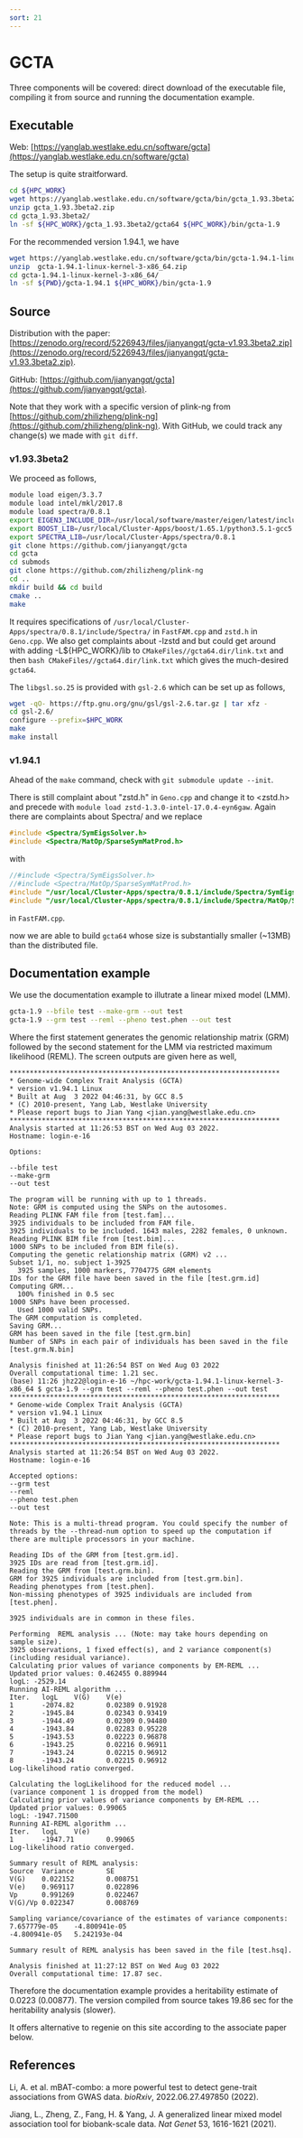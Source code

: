 ```yaml
---
sort: 21
---
```


# GCTA

Three components will be covered: direct download of the executable file, compiling it from source and running the documentation example.

## Executable

Web: [https://yanglab.westlake.edu.cn/software/gcta](https://yanglab.westlake.edu.cn/software/gcta)

The setup is quite straitforward.

```bash
cd ${HPC_WORK}
wget https://yanglab.westlake.edu.cn/software/gcta/bin/gcta_1.93.3beta2.zip
unzip gcta_1.93.3beta2.zip
cd gcta_1.93.3beta2/
ln -sf ${HPC_WORK}/gcta_1.93.3beta2/gcta64 ${HPC_WORK}/bin/gcta-1.9
```

For the recommended version 1.94.1, we have

```bash
wget https://yanglab.westlake.edu.cn/software/gcta/bin/gcta-1.94.1-linux-kernel-3-x86_64.zip
unzip  gcta-1.94.1-linux-kernel-3-x86_64.zip
cd gcta-1.94.1-linux-kernel-3-x86_64/
ln -sf ${PWD}/gcta-1.94.1 ${HPC_WORK}/bin/gcta-1.9
```

## Source

Distribution with the paper: [https://zenodo.org/record/5226943/files/jianyangqt/gcta-v1.93.3beta2.zip](https://zenodo.org/record/5226943/files/jianyangqt/gcta-v1.93.3beta2.zip).

GitHub: [https://github.com/jianyangqt/gcta](https://github.com/jianyangqt/gcta).

Note that they work with a specific version of plink-ng from [https://github.com/zhilizheng/plink-ng](https://github.com/zhilizheng/plink-ng). With GitHub, we could track any change(s) we made with `git diff`.

### v1.93.3beta2

We proceed as follows,

```bash
module load eigen/3.3.7
module load intel/mkl/2017.8
module load spectra/0.8.1
export EIGEN3_INCLUDE_DIR=/usr/local/software/master/eigen/latest/include
export BOOST_LIB=/usr/local/Cluster-Apps/boost/1.65.1/python3.5.1-gcc5.3.0/
export SPECTRA_LIB=/usr/local/Cluster-Apps/spectra/0.8.1
git clone https://github.com/jianyangqt/gcta
cd gcta
cd submods
git clone https://github.com/zhilizheng/plink-ng
cd ..
mkdir build && cd build
cmake ..
make
```

It requires specifications of `/usr/local/Cluster-Apps/spectra/0.8.1/include/Spectra/` in `FastFAM.cpp` and `zstd.h` in `Geno.cpp`. We also get complaints about -lzstd and but could get around with adding -L${HPC_WORK}/lib to `CMakeFiles//gcta64.dir/link.txt` and then `bash CMakeFiles//gcta64.dir/link.txt` which gives the much-desired `gcta64`.

The `libgsl.so.25` is provided with `gsl-2.6` which can be set up as follows,

```bash
wget -qO- https://ftp.gnu.org/gnu/gsl/gsl-2.6.tar.gz | tar xfz -
cd gsl-2.6/
configure --prefix=$HPC_WORK
make
make install
```

### v1.94.1

Ahead of the `make` command, check with `git submodule update --init`.

There is still complaint about "zstd.h" in `Geno.cpp` and change it to \<zstd.h\> and precede with `module load zstd-1.3.0-intel-17.0.4-eyn6gaw`. Again there are complaints about Spectra/ and we replace

```cpp
#include <Spectra/SymEigsSolver.h>
#include <Spectra/MatOp/SparseSymMatProd.h>
```

with

```cpp
//#include <Spectra/SymEigsSolver.h>
//#include <Spectra/MatOp/SparseSymMatProd.h>
#include "/usr/local/Cluster-Apps/spectra/0.8.1/include/Spectra/SymEigsSolver.h"
#include "/usr/local/Cluster-Apps/spectra/0.8.1/include/Spectra/MatOp/SparseSymMatProd.h"
```

in `FastFAM.cpp`.

now we are able to build `gcta64` whose size is substantially smaller (~13MB) than the distributed file.

## Documentation example

We use the documentation example to illutrate a linear mixed model (LMM).

```bash
gcta-1.9 --bfile test --make-grm --out test
gcta-1.9 --grm test --reml --pheno test.phen --out test
```

Where the first statement generates the genomic relationship matrix (GRM) followed by the second statement for the LMM via restricted maximum likelihood (REML). The screen outputs are given here as well,

```
*******************************************************************
* Genome-wide Complex Trait Analysis (GCTA)
* version v1.94.1 Linux
* Built at Aug  3 2022 04:46:31, by GCC 8.5
* (C) 2010-present, Yang Lab, Westlake University
* Please report bugs to Jian Yang <jian.yang@westlake.edu.cn>
*******************************************************************
Analysis started at 11:26:53 BST on Wed Aug 03 2022.
Hostname: login-e-16

Options:

--bfile test
--make-grm
--out test

The program will be running with up to 1 threads.
Note: GRM is computed using the SNPs on the autosomes.
Reading PLINK FAM file from [test.fam]...
3925 individuals to be included from FAM file.
3925 individuals to be included. 1643 males, 2282 females, 0 unknown.
Reading PLINK BIM file from [test.bim]...
1000 SNPs to be included from BIM file(s).
Computing the genetic relationship matrix (GRM) v2 ...
Subset 1/1, no. subject 1-3925
  3925 samples, 1000 markers, 7704775 GRM elements
IDs for the GRM file have been saved in the file [test.grm.id]
Computing GRM...
  100% finished in 0.5 sec
1000 SNPs have been processed.
  Used 1000 valid SNPs.
The GRM computation is completed.
Saving GRM...
GRM has been saved in the file [test.grm.bin]
Number of SNPs in each pair of individuals has been saved in the file [test.grm.N.bin]

Analysis finished at 11:26:54 BST on Wed Aug 03 2022
Overall computational time: 1.21 sec.
(base) 11:26 jhz22@login-e-16 ~/hpc-work/gcta-1.94.1-linux-kernel-3-x86_64 $ gcta-1.9 --grm test --reml --pheno test.phen --out test
*******************************************************************
* Genome-wide Complex Trait Analysis (GCTA)
* version v1.94.1 Linux
* Built at Aug  3 2022 04:46:31, by GCC 8.5
* (C) 2010-present, Yang Lab, Westlake University
* Please report bugs to Jian Yang <jian.yang@westlake.edu.cn>
*******************************************************************
Analysis started at 11:26:54 BST on Wed Aug 03 2022.
Hostname: login-e-16

Accepted options:
--grm test
--reml
--pheno test.phen
--out test

Note: This is a multi-thread program. You could specify the number of threads by the --thread-num option to speed up the computation if there are multiple processors in your machine.

Reading IDs of the GRM from [test.grm.id].
3925 IDs are read from [test.grm.id].
Reading the GRM from [test.grm.bin].
GRM for 3925 individuals are included from [test.grm.bin].
Reading phenotypes from [test.phen].
Non-missing phenotypes of 3925 individuals are included from [test.phen].

3925 individuals are in common in these files.

Performing  REML analysis ... (Note: may take hours depending on sample size).
3925 observations, 1 fixed effect(s), and 2 variance component(s)(including residual variance).
Calculating prior values of variance components by EM-REML ...
Updated prior values: 0.462455 0.889944
logL: -2529.14
Running AI-REML algorithm ...
Iter.   logL    V(G)    V(e)
1       -2074.82        0.02389 0.91928
2       -1945.84        0.02343 0.93419
3       -1944.49        0.02309 0.94480
4       -1943.84        0.02283 0.95228
5       -1943.53        0.02223 0.96878
6       -1943.25        0.02216 0.96911
7       -1943.24        0.02215 0.96912
8       -1943.24        0.02215 0.96912
Log-likelihood ratio converged.

Calculating the logLikelihood for the reduced model ...
(variance component 1 is dropped from the model)
Calculating prior values of variance components by EM-REML ...
Updated prior values: 0.99065
logL: -1947.71500
Running AI-REML algorithm ...
Iter.   logL    V(e)
1       -1947.71        0.99065
Log-likelihood ratio converged.

Summary result of REML analysis:
Source  Variance        SE
V(G)    0.022152        0.008751
V(e)    0.969117        0.022896
Vp      0.991269        0.022467
V(G)/Vp 0.022347        0.008769

Sampling variance/covariance of the estimates of variance components:
7.657779e-05    -4.800941e-05
-4.800941e-05   5.242193e-04

Summary result of REML analysis has been saved in the file [test.hsq].

Analysis finished at 11:27:12 BST on Wed Aug 03 2022
Overall computational time: 17.87 sec.
```

Therefore the documentation example provides a heritability estimate of 0.0223 (0.00877). The version compiled from source takes 19.86 sec for the heritability analysis (slower).

It offers alternative to regenie on this site according to the associate paper below.

## References

Li, A. et al. mBAT-combo: a more powerful test to detect gene-trait associations from GWAS data. _bioRxiv_, 2022.06.27.497850 (2022).

Jiang, L., Zheng, Z., Fang, H. & Yang, J. A generalized linear mixed model association tool for biobank-scale data. _Nat Genet_ 53, 1616-1621 (2021).
